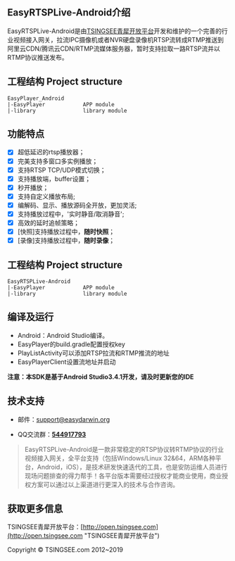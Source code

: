 ## EasyRTSPLive-Android介绍 ##

EasyRTSPLive-Android是由[TSINGSEE青犀开放平台](http://open.tsingsee.com "TSINGSEE青犀开放平台")开发和维护的一个完善的行业视频接入网关，拉流IPC摄像机或者NVR硬盘录像机RTSP流转成RTMP推送到阿里云CDN/腾讯云CDN/RTMP流媒体服务器，暂时支持拉取一路RTSP流并以RTMP协议推送发布。

## 工程结构 Project structure ##
	EasyPlayer_Android
	|-EasyPlayer            APP module
	|-library               library module

## 功能特点 ##

- [x] 超低延迟的rtsp播放器；
- [x] 完美支持多窗口多实例播放；
- [x] 支持RTSP TCP/UDP模式切换；
- [x] 支持播放端，buffer设置；
- [x] 秒开播放；
- [x] 支持自定义播放布局;
- [x] 编解码、显示、播放源码全开放，更加灵活;
- [x] 支持播放过程中，'实时静音/取消静音';
- [x] 高效的延时追帧策略；
- [x] [快照]支持播放过程中，**随时快照**；
- [x] [录像]支持播放过程中，**随时录像**；

## 工程结构 Project structure ##
	EasyRTSPLive-Android
	|-EasyPlayer            APP module
	|-library               library module

## 编译及运行 ##
- Android：Android Studio编译。
- EasyPlayer的build.gradle配置授权key
- PlayListActivity可以添加RTSP拉流和RTMP推流的地址
- EasyPlayerClient设置流地址并启动

**注意：本SDK是基于Android Studio3.4.1开发，请及时更新您的IDE**

## 技术支持 ##
- 邮件：[support@easydarwin.org](mailto:support@easydarwin.org) 

- QQ交流群：<a href="http://jq.qq.com/?_wv=1027&k=2IDkJId" target="_blank" title="EasyPlayer">**544917793**</a>

> EasyRTSPLive-Android是一款非常稳定的RTSP协议转RTMP协议的行业视频接入网关，全平台支持（包括Windows/Linux 32&64，ARM各种平台，Android，iOS），是技术研发快速迭代的工具，也是安防运维人员进行现场问题排查的得力帮手！各平台版本需要经过授权才能商业使用，商业授权方案可以通过以上渠道进行更深入的技术与合作咨询。

## 获取更多信息 ##
TSINGSEE青犀开放平台：[http://open.tsingsee.com](http://open.tsingsee.com "TSINGSEE青犀开放平台")

Copyright &copy; TSINGSEE.com 2012~2019
